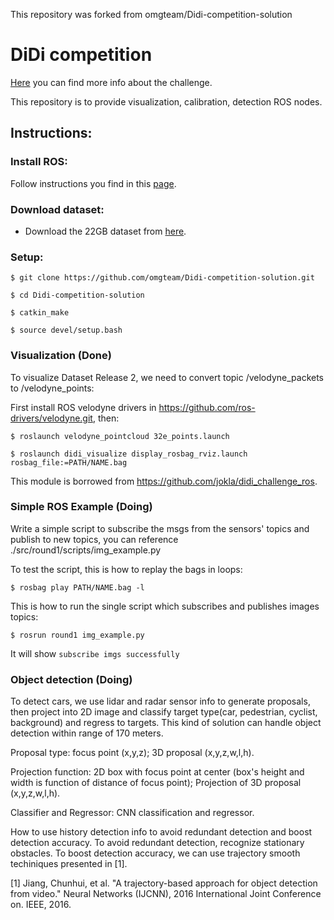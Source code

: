 This repository was forked from omgteam/Didi-competition-solution

# DiDi competition 

[Here](https://www.udacity.com/didi-challenge) you can find more info about the challenge. 

This repository is to provide visualization, calibration, detection ROS nodes.

## Instructions:

### Install ROS:
Follow instructions you find in this <a href="http://wiki.ros.org/ROS/Installation" target="_parent">page</a>.

### Download dataset:
* Download the 22GB dataset from [here](http://academictorrents.com/details/18d7f6be647eb6d581f5ff61819a11b9c21769c7).

### Setup:
`$ git clone https://github.com/omgteam/Didi-competition-solution.git`

`$ cd Didi-competition-solution`

`$ catkin_make`

`$ source devel/setup.bash`

### Visualization (Done)
To visualize Dataset Release 2, we need to convert topic /velodyne_packets to /velodyne_points:

First install ROS velodyne drivers in https://github.com/ros-drivers/velodyne.git, then:

`$ roslaunch velodyne_pointcloud 32e_points.launch`

`$ roslaunch didi_visualize display_rosbag_rviz.launch rosbag_file:=PATH/NAME.bag`

This module is borrowed from https://github.com/jokla/didi_challenge_ros.

### Simple ROS Example (Doing)
Write a simple script to subscribe the msgs from the sensors' topics and publish to new topics, you can reference ./src/round1/scripts/img_example.py

To test the script, this is how to replay the bags in loops:

`$ rosbag play PATH/NAME.bag -l`

This is how to run the single script which subscribes and publishes images topics:

`$ rosrun round1 img_example.py`

It will show `subscribe imgs successfully`


### Object detection (Doing)
To detect cars, we use lidar and radar sensor info to generate proposals, then project into 2D image and classify target type(car, pedestrian, cyclist, background) and regress to targets. This kind of solution can handle object detection within range of 170 meters.

Proposal type: focus point (x,y,z); 3D proposal (x,y,z,w,l,h). 

Projection function: 2D box with focus point at center (box's height and width is function of distance of focus point); Projection of 3D proposal (x,y,z,w,l,h).

Classifier and Regressor: CNN classification and regressor.

How to use history detection info to avoid redundant detection and boost detection accuracy. To avoid redundant detection, recognize stationary obstacles. To boost detection accuracy, we can use trajectory smooth techiniques presented in [1].


[1] Jiang, Chunhui, et al. "A trajectory-based approach for object detection from video." Neural Networks (IJCNN), 2016 International Joint Conference on. IEEE, 2016.


